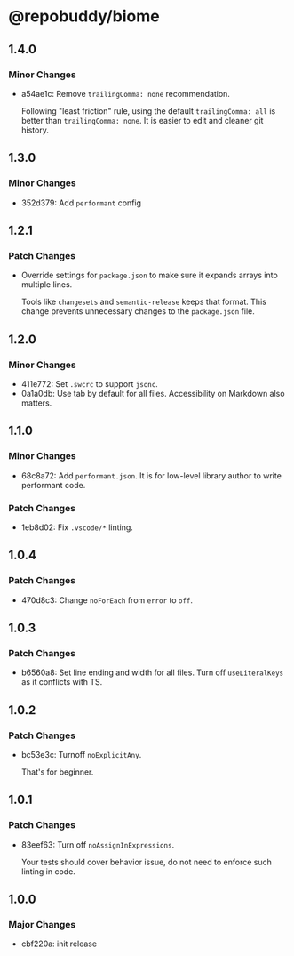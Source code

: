 # @repobuddy/biome

## 1.4.0

### Minor Changes

- a54ae1c: Remove `trailingComma: none` recommendation.

  Following "least friction" rule,
  using the default `trailingComma: all` is better than `trailingComma: none`.
  It is easier to edit and cleaner git history.

## 1.3.0

### Minor Changes

- 352d379: Add `performant` config

## 1.2.1

### Patch Changes

- Override settings for `package.json` to make sure it expands arrays into multiple lines.

  Tools like `changesets` and `semantic-release` keeps that format.
  This change prevents unnecessary changes to the `package.json` file.

## 1.2.0

### Minor Changes

- 411e772: Set `.swcrc` to support `jsonc`.
- 0a1a0db: Use tab by default for all files.
  Accessibility on Markdown also matters.

## 1.1.0

### Minor Changes

- 68c8a72: Add `performant.json`.
  It is for low-level library author to write performant code.

### Patch Changes

- 1eb8d02: Fix `.vscode/*` linting.

## 1.0.4

### Patch Changes

- 470d8c3: Change `noForEach` from `error` to `off`.

## 1.0.3

### Patch Changes

- b6560a8: Set line ending and width for all files.
  Turn off `useLiteralKeys` as it conflicts with TS.

## 1.0.2

### Patch Changes

- bc53e3c: Turnoff `noExplicitAny`.

  That's for beginner.

## 1.0.1

### Patch Changes

- 83eef63: Turn off `noAssignInExpressions`.

  Your tests should cover behavior issue,
  do not need to enforce such linting in code.

## 1.0.0

### Major Changes

- cbf220a: init release
